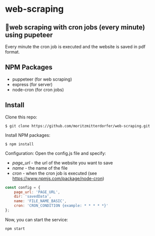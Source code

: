 # web-scraping
## 🚀web scraping with cron jobs (every minute) using pupeteer

Every minute the cron job is executed and the website is saved in pdf format.

## NPM Packages
- puppeteer (for web scraping) 
- express (for server)
- node-cron (for cron jobs)

## Install

Clone this repo:
```
$ git clone https://github.com/moritzmitterdorfer/web-scraping.git
```

Install NPM packages:
```
$ npm install
```

Configuration: Open the config.js file and specify:
- *page_url* - the url of the website you want to save
- *name* - the name of the file
- *cron* - when the cron job is executed (see https://www.npmjs.com/package/node-cron)
```javascript
const config = {
    page_url: 'PAGE_URL',
    dir: 'savedData',
    name: 'FILE_NAME_BASIC',
    cron: 'CRON_CONDITION {example: * * * * *}'
};
```

Now, you can start the service:
```
npm start
```
